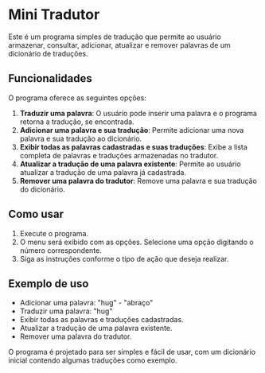 # Mini Tradutor

Este é um programa simples de tradução que permite ao usuário armazenar, consultar, adicionar, atualizar e remover palavras de um dicionário de traduções.

## Funcionalidades

O programa oferece as seguintes opções:

1. **Traduzir uma palavra**: O usuário pode inserir uma palavra e o programa retorna a tradução, se encontrada.
2. **Adicionar uma palavra e sua tradução**: Permite adicionar uma nova palavra e sua tradução ao dicionário.
3. **Exibir todas as palavras cadastradas e suas traduções**: Exibe a lista completa de palavras e traduções armazenadas no tradutor.
4. **Atualizar a tradução de uma palavra existente**: Permite ao usuário atualizar a tradução de uma palavra já cadastrada.
5. **Remover uma palavra do tradutor**: Remove uma palavra e sua tradução do dicionário.

## Como usar

1. Execute o programa.
2. O menu será exibido com as opções. Selecione uma opção digitando o número correspondente.
3. Siga as instruções conforme o tipo de ação que deseja realizar.

## Exemplo de uso

- Adicionar uma palavra: "hug" - "abraço"
- Traduzir uma palavra: "hug"
- Exibir todas as palavras e traduções cadastradas.
- Atualizar a tradução de uma palavra existente.
- Remover uma palavra do tradutor.

O programa é projetado para ser simples e fácil de usar, com um dicionário inicial contendo algumas traduções como exemplo.
